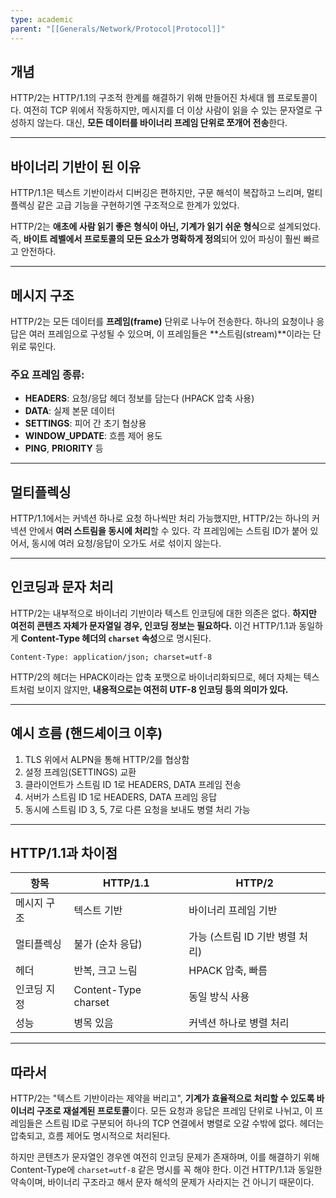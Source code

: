 ```yaml
---
type: academic
parent: "[[Generals/Network/Protocol|Protocol]]"
---
```

## 개념

HTTP/2는 HTTP/1.1의 구조적 한계를 해결하기 위해 만들어진 차세대 웹 프로토콜이다. 여전히 TCP 위에서 작동하지만, 메시지를 더 이상 사람이 읽을 수 있는 문자열로 구성하지 않는다. 대신, **모든 데이터를 바이너리 프레임 단위로 쪼개어 전송**한다.

---

## 바이너리 기반이 된 이유

HTTP/1.1은 텍스트 기반이라서 디버깅은 편하지만, 구문 해석이 복잡하고 느리며, 멀티플렉싱 같은 고급 기능을 구현하기엔 구조적으로 한계가 있었다.

HTTP/2는 **애초에 사람 읽기 좋은 형식이 아닌, 기계가 읽기 쉬운 형식**으로 설계되었다. 즉, **바이트 레벨에서 프로토콜의 모든 요소가 명확하게 정의**되어 있어 파싱이 훨씬 빠르고 안전하다.

---

## 메시지 구조

HTTP/2는 모든 데이터를 **프레임(frame)** 단위로 나누어 전송한다. 하나의 요청이나 응답은 여러 프레임으로 구성될 수 있으며, 이 프레임들은 **스트림(stream)**이라는 단위로 묶인다.

### 주요 프레임 종류:

- **HEADERS**: 요청/응답 헤더 정보를 담는다 (HPACK 압축 사용)
- **DATA**: 실제 본문 데이터
- **SETTINGS**: 피어 간 초기 협상용
- **WINDOW_UPDATE**: 흐름 제어 용도
- **PING**, **PRIORITY** 등

---

## 멀티플렉싱

HTTP/1.1에서는 커넥션 하나로 요청 하나씩만 처리 가능했지만, HTTP/2는 하나의 커넥션 안에서 **여러 스트림을 동시에 처리**할 수 있다. 각 프레임에는 스트림 ID가 붙어 있어서, 동시에 여러 요청/응답이 오가도 서로 섞이지 않는다.

---

## 인코딩과 문자 처리

HTTP/2는 내부적으로 바이너리 기반이라 텍스트 인코딩에 대한 의존은 없다. **하지만 여전히 콘텐츠 자체가 문자열일 경우, 인코딩 정보는 필요하다.** 이건 HTTP/1.1과 동일하게 **Content-Type 헤더의 `charset` 속성**으로 명시된다.

```
Content-Type: application/json; charset=utf-8

```

HTTP/2의 헤더는 HPACK이라는 압축 포맷으로 바이너리화되므로, 헤더 자체는 텍스트처럼 보이지 않지만, **내용적으로는 여전히 UTF-8 인코딩 등의 의미가 있다.**

---

## 예시 흐름 (핸드셰이크 이후)

1. TLS 위에서 ALPN을 통해 HTTP/2를 협상함
2. 설정 프레임(SETTINGS) 교환
3. 클라이언트가 스트림 ID 1로 HEADERS, DATA 프레임 전송
4. 서버가 스트림 ID 1로 HEADERS, DATA 프레임 응답
5. 동시에 스트림 ID 3, 5, 7로 다른 요청을 보내도 병렬 처리 가능

---

## HTTP/1.1과 차이점

|항목|HTTP/1.1|HTTP/2|
|---|---|---|
|메시지 구조|텍스트 기반|바이너리 프레임 기반|
|멀티플렉싱|불가 (순차 응답)|가능 (스트림 ID 기반 병렬 처리)|
|헤더|반복, 크고 느림|HPACK 압축, 빠름|
|인코딩 지정|Content-Type charset|동일 방식 사용|
|성능|병목 있음|커넥션 하나로 병렬 처리|

---

## 따라서

HTTP/2는 "텍스트 기반이라는 제약을 버리고", **기계가 효율적으로 처리할 수 있도록 바이너리 구조로 재설계된 프로토콜**이다. 모든 요청과 응답은 프레임 단위로 나뉘고, 이 프레임들은 스트림 ID로 구분되어 하나의 TCP 연결에서 병렬로 오갈 수밖에 없다. 헤더는 압축되고, 흐름 제어도 명시적으로 처리된다.

하지만 콘텐츠가 문자열인 경우엔 여전히 인코딩 문제가 존재하며, 이를 해결하기 위해 Content-Type에 `charset=utf-8` 같은 명시를 꼭 해야 한다. 이건 HTTP/1.1과 동일한 약속이며, 바이너리 구조라고 해서 문자 해석의 문제가 사라지는 건 아니기 때문이다.